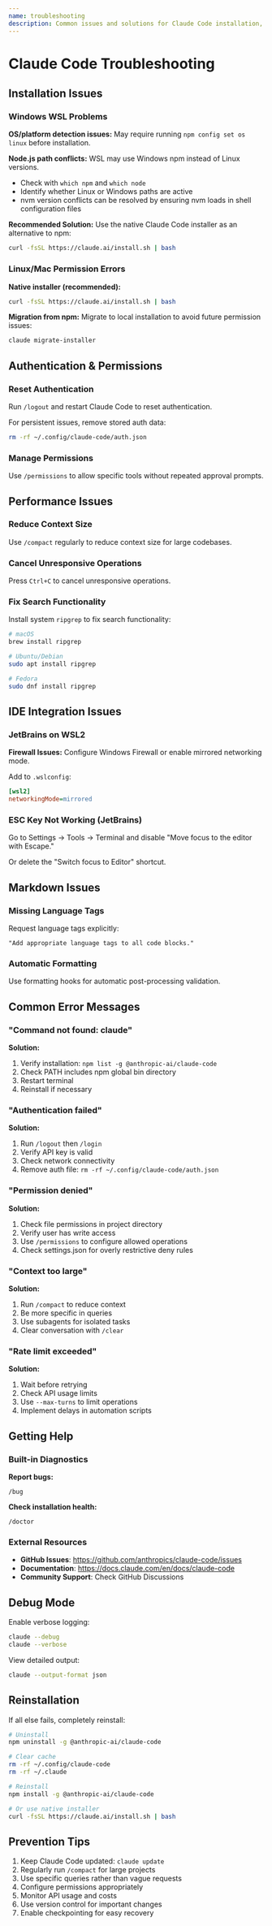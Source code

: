 ```yaml
---
name: troubleshooting
description: Common issues and solutions for Claude Code installation, authentication, performance, and IDE integration. Use when user encounters errors, problems, or asks about debugging.
---
```


# Claude Code Troubleshooting

## Installation Issues

### Windows WSL Problems

**OS/platform detection issues:**
May require running `npm config set os linux` before installation.

**Node.js path conflicts:**
WSL may use Windows npm instead of Linux versions.
- Check with `which npm` and `which node`
- Identify whether Linux or Windows paths are active
- nvm version conflicts can be resolved by ensuring nvm loads in shell configuration files

**Recommended Solution:**
Use the native Claude Code installer as an alternative to npm:
```bash
curl -fsSL https://claude.ai/install.sh | bash
```

### Linux/Mac Permission Errors

**Native installer (recommended):**
```bash
curl -fsSL https://claude.ai/install.sh | bash
```

**Migration from npm:**
Migrate to local installation to avoid future permission issues:
```bash
claude migrate-installer
```

## Authentication & Permissions

### Reset Authentication

Run `/logout` and restart Claude Code to reset authentication.

For persistent issues, remove stored auth data:
```bash
rm -rf ~/.config/claude-code/auth.json
```

### Manage Permissions

Use `/permissions` to allow specific tools without repeated approval prompts.

## Performance Issues

### Reduce Context Size

Use `/compact` regularly to reduce context size for large codebases.

### Cancel Unresponsive Operations

Press `Ctrl+C` to cancel unresponsive operations.

### Fix Search Functionality

Install system `ripgrep` to fix search functionality:
```bash
# macOS
brew install ripgrep

# Ubuntu/Debian
sudo apt install ripgrep

# Fedora
sudo dnf install ripgrep
```

## IDE Integration Issues

### JetBrains on WSL2

**Firewall Issues:**
Configure Windows Firewall or enable mirrored networking mode.

Add to `.wslconfig`:
```ini
[wsl2]
networkingMode=mirrored
```

### ESC Key Not Working (JetBrains)

Go to Settings → Tools → Terminal and disable "Move focus to the editor with Escape."

Or delete the "Switch focus to Editor" shortcut.

## Markdown Issues

### Missing Language Tags

Request language tags explicitly:
```
"Add appropriate language tags to all code blocks."
```

### Automatic Formatting

Use formatting hooks for automatic post-processing validation.

## Common Error Messages

### "Command not found: claude"

**Solution:**
1. Verify installation: `npm list -g @anthropic-ai/claude-code`
2. Check PATH includes npm global bin directory
3. Restart terminal
4. Reinstall if necessary

### "Authentication failed"

**Solution:**
1. Run `/logout` then `/login`
2. Verify API key is valid
3. Check network connectivity
4. Remove auth file: `rm -rf ~/.config/claude-code/auth.json`

### "Permission denied"

**Solution:**
1. Check file permissions in project directory
2. Verify user has write access
3. Use `/permissions` to configure allowed operations
4. Check settings.json for overly restrictive deny rules

### "Context too large"

**Solution:**
1. Run `/compact` to reduce context
2. Be more specific in queries
3. Use subagents for isolated tasks
4. Clear conversation with `/clear`

### "Rate limit exceeded"

**Solution:**
1. Wait before retrying
2. Check API usage limits
3. Use `--max-turns` to limit operations
4. Implement delays in automation scripts

## Getting Help

### Built-in Diagnostics

**Report bugs:**
```
/bug
```

**Check installation health:**
```
/doctor
```

### External Resources

- **GitHub Issues**: https://github.com/anthropics/claude-code/issues
- **Documentation**: https://docs.claude.com/en/docs/claude-code
- **Community Support**: Check GitHub Discussions

## Debug Mode

Enable verbose logging:
```bash
claude --debug
claude --verbose
```

View detailed output:
```bash
claude --output-format json
```

## Reinstallation

If all else fails, completely reinstall:

```bash
# Uninstall
npm uninstall -g @anthropic-ai/claude-code

# Clear cache
rm -rf ~/.config/claude-code
rm -rf ~/.claude

# Reinstall
npm install -g @anthropic-ai/claude-code

# Or use native installer
curl -fsSL https://claude.ai/install.sh | bash
```

## Prevention Tips

1. Keep Claude Code updated: `claude update`
2. Regularly run `/compact` for large projects
3. Use specific queries rather than vague requests
4. Configure permissions appropriately
5. Monitor API usage and costs
6. Use version control for important changes
7. Enable checkpointing for easy recovery
